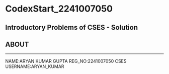 # CodexStart_2241007050
<h2>Introductory Problems of CSES - Solution</h2>
<h2>ABOUT</h2>
<hr>
NAME:ARYAN KUMAR GUPTA
REG_NO:2241007050
CSES USERNAME:ARYAN_KUMAR
